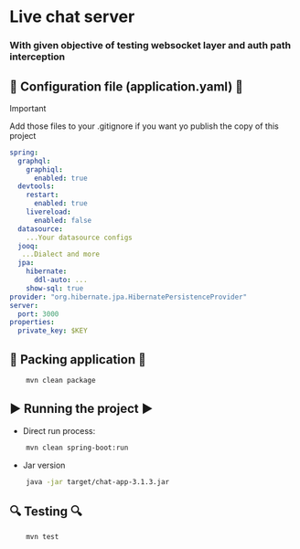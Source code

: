 # Live chat server

### With given objective of testing websocket layer and auth path interception

## 🔧 <b>Configuration file (application.yaml)</b> 🔧

> [!IMPORTANT]
> Add those files to your .gitignore if you want yo publish the copy of this project

```yaml
spring:
  graphql:
    graphiql:
      enabled: true
  devtools:
    restart:
      enabled: true
    livereload:
      enabled: false
  datasource:
    ...Your datasource configs
  jooq:
   ...Dialect and more
  jpa:
    hibernate:
      ddl-auto: ...
    show-sql: true
provider: "org.hibernate.jpa.HibernatePersistenceProvider"
server:
  port: 3000
properties:
  private_key: $KEY
```



## 🔨 <b>Packing application</b> 🔨

```bash
    mvn clean package
```

## ▶️  <b>Running the project</b> ▶️

- Direct run process:

```bash
    mvn clean spring-boot:run
```

- Jar version

```bash
    java -jar target/chat-app-3.1.3.jar
```

## 🔍 <b>Testing</b> 🔍

```bash
    mvn test
```